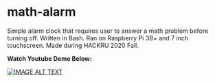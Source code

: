 # math-alarm

Simple alarm clock that requires user to answer a math problem before turning off.
Written in Bash. Ran on Raspberry Pi 3B+ and 7 inch touchscreen. Made during HACKRU 2020 Fall.

<strong>Watch Youtube Demo Below:</strong>

[![IMAGE ALT TEXT](http://img.youtube.com/vi/rW7gIuiaJMo/0.jpg)](http://www.youtube.com/watch?v=rW7gIuiaJMo "Math-Alarm Demo")
